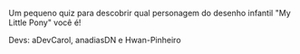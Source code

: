 Um pequeno quiz para descobrir qual personagem do desenho infantil "My Little Pony" você é!

Devs: aDevCarol, anadiasDN e Hwan-Pinheiro
